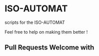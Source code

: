# ISO-AUTOMAT
scripts for the ISO-AUTOMAT

Feel free to help on making them better !

## Pull Requests Welcome with <i class="fa fa-gratipay" aria-hidden="true"></i>

